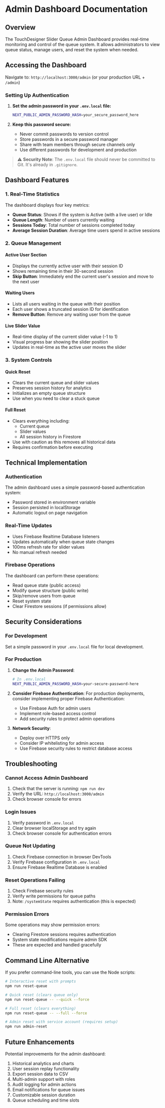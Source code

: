 # Admin Dashboard Documentation

## Overview

The TouchDesigner Slider Queue Admin Dashboard provides real-time monitoring and control of the queue system. It allows administrators to view queue status, manage users, and reset the system when needed.

## Accessing the Dashboard

Navigate to: `http://localhost:3000/admin` (or your production URL + `/admin`)

### Setting Up Authentication

1. **Set the admin password in your `.env.local` file:**
   ```bash
   NEXT_PUBLIC_ADMIN_PASSWORD_HASH=your_secure_password_here
   ```

2. **Keep this password secure:**
   - Never commit passwords to version control
   - Store passwords in a secure password manager
   - Share with team members through secure channels only
   - Use different passwords for development and production

> ⚠️ **Security Note**: The `.env.local` file should never be committed to Git. It's already in `.gitignore`.

## Dashboard Features

### 1. Real-Time Statistics
The dashboard displays four key metrics:
- **Queue Status**: Shows if the system is Active (with a live user) or Idle
- **Queue Length**: Number of users currently waiting
- **Sessions Today**: Total number of sessions completed today
- **Average Session Duration**: Average time users spend in active sessions

### 2. Queue Management

#### Active User Section
- Displays the currently active user with their session ID
- Shows remaining time in their 30-second session
- **Skip Button**: Immediately end the current user's session and move to the next user

#### Waiting Users
- Lists all users waiting in the queue with their position
- Each user shows a truncated session ID for identification
- **Remove Button**: Remove any waiting user from the queue

#### Live Slider Value
- Real-time display of the current slider value (-1 to 1)
- Visual progress bar showing the slider position
- Updates in real-time as the active user moves the slider

### 3. System Controls

#### Quick Reset
- Clears the current queue and slider values
- Preserves session history for analytics
- Initializes an empty queue structure
- Use when you need to clear a stuck queue

#### Full Reset
- Clears everything including:
  - Current queue
  - Slider values
  - All session history in Firestore
- Use with caution as this removes all historical data
- Requires confirmation before executing

## Technical Implementation

### Authentication
The admin dashboard uses a simple password-based authentication system:
- Password stored in environment variable
- Session persisted in localStorage
- Automatic logout on page navigation

### Real-Time Updates
- Uses Firebase Realtime Database listeners
- Updates automatically when queue state changes
- 100ms refresh rate for slider values
- No manual refresh needed

### Firebase Operations
The dashboard can perform these operations:
- Read queue state (public access)
- Modify queue structure (public write)
- Skip/remove users from queue
- Reset system state
- Clear Firestore sessions (if permissions allow)

## Security Considerations

### For Development
Set a simple password in your `.env.local` file for local development.

### For Production

1. **Change the Admin Password**:
   ```bash
   # In .env.local
   NEXT_PUBLIC_ADMIN_PASSWORD_HASH=your-secure-password-here
   ```

2. **Consider Firebase Authentication**:
   For production deployments, consider implementing proper Firebase Authentication:
   - Use Firebase Auth for admin users
   - Implement role-based access control
   - Add security rules to protect admin operations

3. **Network Security**:
   - Deploy over HTTPS only
   - Consider IP whitelisting for admin access
   - Use Firebase security rules to restrict database access

## Troubleshooting

### Cannot Access Admin Dashboard
1. Check that the server is running: `npm run dev`
2. Verify the URL: `http://localhost:3000/admin`
3. Check browser console for errors

### Login Issues
1. Verify password in `.env.local`
2. Clear browser localStorage and try again
3. Check browser console for authentication errors

### Queue Not Updating
1. Check Firebase connection in browser DevTools
2. Verify Firebase configuration in `.env.local`
3. Ensure Firebase Realtime Database is enabled

### Reset Operations Failing
1. Check Firebase security rules
2. Verify write permissions for queue paths
3. Note: `/systemState` requires authentication (this is expected)

### Permission Errors
Some operations may show permission errors:
- Clearing Firestore sessions requires authentication
- System state modifications require admin SDK
- These are expected and handled gracefully

## Command Line Alternative

If you prefer command-line tools, you can use the Node scripts:

```bash
# Interactive reset with prompts
npm run reset-queue

# Quick reset (clears queue only)
npm run reset-queue -- --quick --force

# Full reset (clears everything)
npm run reset-queue -- --full --force

# Admin reset with service account (requires setup)
npm run admin-reset
```

## Future Enhancements

Potential improvements for the admin dashboard:
1. Historical analytics and charts
2. User session replay functionality
3. Export session data to CSV
4. Multi-admin support with roles
5. Audit logging for admin actions
6. Email notifications for queue issues
7. Customizable session duration
8. Queue scheduling and time slots
